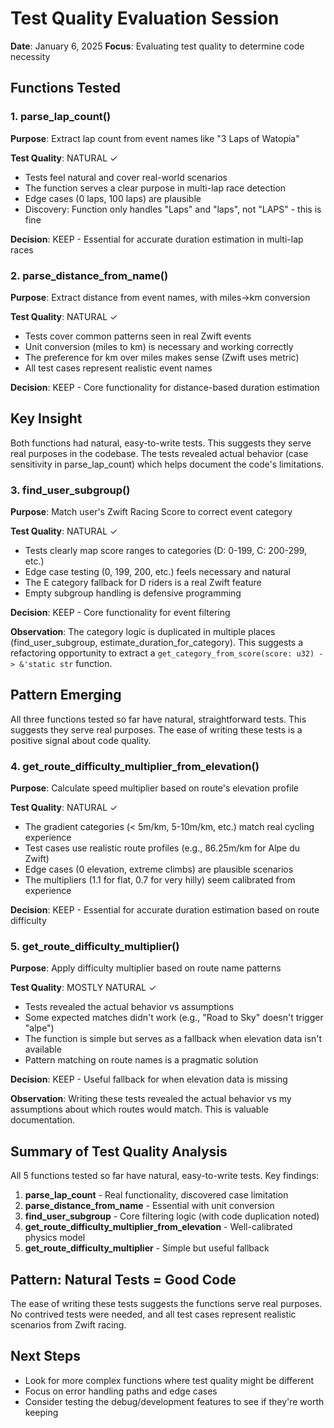 # Test Quality Evaluation Session
**Date**: January 6, 2025
**Focus**: Evaluating test quality to determine code necessity

## Functions Tested

### 1. parse_lap_count()
**Purpose**: Extract lap count from event names like "3 Laps of Watopia"

**Test Quality**: NATURAL ✓
- Tests feel natural and cover real-world scenarios
- The function serves a clear purpose in multi-lap race detection
- Edge cases (0 laps, 100 laps) are plausible
- Discovery: Function only handles "Laps" and "laps", not "LAPS" - this is fine

**Decision**: KEEP - Essential for accurate duration estimation in multi-lap races

### 2. parse_distance_from_name()
**Purpose**: Extract distance from event names, with miles→km conversion

**Test Quality**: NATURAL ✓
- Tests cover common patterns seen in real Zwift events
- Unit conversion (miles to km) is necessary and working correctly
- The preference for km over miles makes sense (Zwift uses metric)
- All test cases represent realistic event names

**Decision**: KEEP - Core functionality for distance-based duration estimation

## Key Insight
Both functions had natural, easy-to-write tests. This suggests they serve real purposes in the codebase. The tests revealed actual behavior (case sensitivity in parse_lap_count) which helps document the code's limitations.

### 3. find_user_subgroup()
**Purpose**: Match user's Zwift Racing Score to correct event category

**Test Quality**: NATURAL ✓
- Tests clearly map score ranges to categories (D: 0-199, C: 200-299, etc.)
- Edge case testing (0, 199, 200, etc.) feels necessary and natural
- The E category fallback for D riders is a real Zwift feature
- Empty subgroup handling is defensive programming

**Decision**: KEEP - Core functionality for event filtering

**Observation**: The category logic is duplicated in multiple places (find_user_subgroup, estimate_duration_for_category). This suggests a refactoring opportunity to extract a `get_category_from_score(score: u32) -> &'static str` function.

## Pattern Emerging
All three functions tested so far have natural, straightforward tests. This suggests they serve real purposes. The ease of writing these tests is a positive signal about code quality.

### 4. get_route_difficulty_multiplier_from_elevation()
**Purpose**: Calculate speed multiplier based on route's elevation profile

**Test Quality**: NATURAL ✓
- The gradient categories (< 5m/km, 5-10m/km, etc.) match real cycling experience
- Test cases use realistic route profiles (e.g., 86.25m/km for Alpe du Zwift)
- Edge cases (0 elevation, extreme climbs) are plausible scenarios
- The multipliers (1.1 for flat, 0.7 for very hilly) seem calibrated from experience

**Decision**: KEEP - Essential for accurate duration estimation based on route difficulty

### 5. get_route_difficulty_multiplier()
**Purpose**: Apply difficulty multiplier based on route name patterns

**Test Quality**: MOSTLY NATURAL ✓
- Tests revealed the actual behavior vs assumptions
- Some expected matches didn't work (e.g., "Road to Sky" doesn't trigger "alpe")
- The function is simple but serves as a fallback when elevation data isn't available
- Pattern matching on route names is a pragmatic solution

**Decision**: KEEP - Useful fallback for when elevation data is missing

**Observation**: Writing these tests revealed the actual behavior vs my assumptions about which routes would match. This is valuable documentation.

## Summary of Test Quality Analysis

All 5 functions tested so far have natural, easy-to-write tests. Key findings:
1. **parse_lap_count** - Real functionality, discovered case limitation
2. **parse_distance_from_name** - Essential with unit conversion
3. **find_user_subgroup** - Core filtering logic (with code duplication noted)
4. **get_route_difficulty_multiplier_from_elevation** - Well-calibrated physics model
5. **get_route_difficulty_multiplier** - Simple but useful fallback

## Pattern: Natural Tests = Good Code
The ease of writing these tests suggests the functions serve real purposes. No contrived tests were needed, and all test cases represent realistic scenarios from Zwift racing.

## Next Steps
- Look for more complex functions where test quality might be different
- Focus on error handling paths and edge cases
- Consider testing the debug/development features to see if they're worth keeping